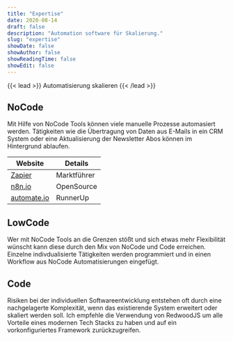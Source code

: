 ```yaml
---
title: "Expertise"
date: 2020-08-14
draft: false
description: "Automation software für Skalierung."
slug: "expertise"
showDate: false
showAuthor: false
showReadingTime: false
showEdit: false
---
```


{{< lead >}}
Automatisierung skalieren
{{< /lead >}}

## NoCode

Mit Hilfe von NoCode Tools können viele manuelle Prozesse automasiert werden. Tätigkeiten wie die Übertragung von Daten aus E-Mails in ein CRM System oder eine Aktualisierung der Newsletter Abos können im Hintergrund ablaufen.

| Website                            | Details     |
| ---------------------------------- | ----------- |
| [Zapier](https://zapier.com)       | Marktführer |
| [n8n.io](https://n8n.io)           | OpenSource  |
| [automate.io](https://automate.io) | RunnerUp    |

## LowCode

Wer mit NoCode Tools an die Grenzen stößt und sich etwas mehr Flexibilität wünscht kann diese durch den Mix von NoCode und Code erreichen. Einzelne indivdualisierte Tätigkeiten werden programmiert und in einen Workflow aus NoCode Automatisierungen eingefügt.

## Code

Risiken bei der individuellen Softwareentwicklung entstehen oft durch eine nachgelagerte Komplexität, wenn das existierende System erweitert oder skaliert werden soll. Ich empfehle die Verwendung von RedwoodJS um alle Vorteile eines modernen Tech Stacks zu haben und auf ein vorkonfiguriertes Framework zurückzugreifen.

